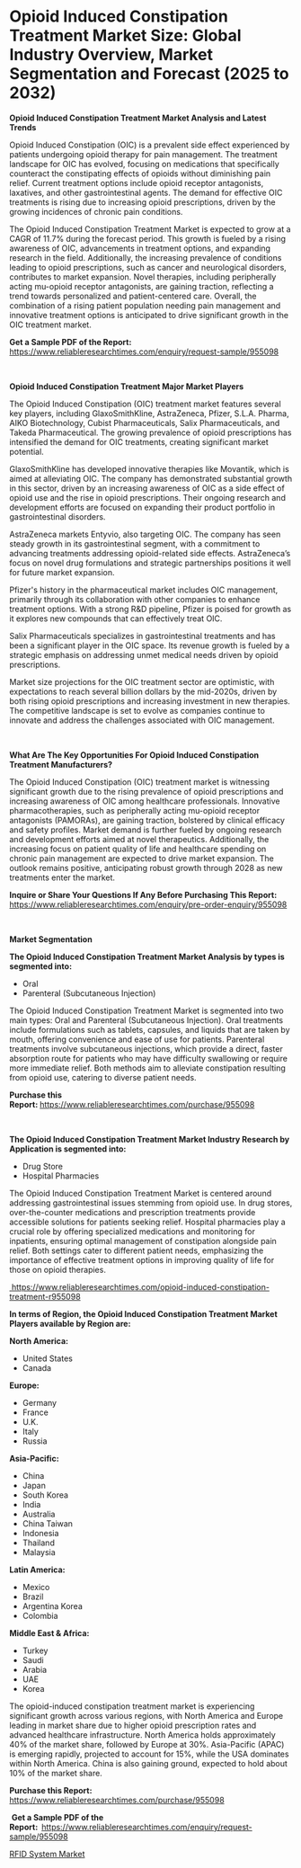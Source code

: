 <p><h1>Opioid Induced Constipation Treatment Market Size: Global Industry Overview, Market Segmentation and Forecast (2025 to 2032)</h1></p><p><strong>Opioid Induced Constipation Treatment Market Analysis and Latest Trends</strong></p>
<p><p>Opioid Induced Constipation (OIC) is a prevalent side effect experienced by patients undergoing opioid therapy for pain management. The treatment landscape for OIC has evolved, focusing on medications that specifically counteract the constipating effects of opioids without diminishing pain relief. Current treatment options include opioid receptor antagonists, laxatives, and other gastrointestinal agents. The demand for effective OIC treatments is rising due to increasing opioid prescriptions, driven by the growing incidences of chronic pain conditions.</p><p>The Opioid Induced Constipation Treatment Market is expected to grow at a CAGR of 11.7% during the forecast period. This growth is fueled by a rising awareness of OIC, advancements in treatment options, and expanding research in the field. Additionally, the increasing prevalence of conditions leading to opioid prescriptions, such as cancer and neurological disorders, contributes to market expansion. Novel therapies, including peripherally acting mu-opioid receptor antagonists, are gaining traction, reflecting a trend towards personalized and patient-centered care. Overall, the combination of a rising patient population needing pain management and innovative treatment options is anticipated to drive significant growth in the OIC treatment market.</p></p>
<p><strong>Get a Sample PDF of the Report:&nbsp;</strong> <a href="https://www.reliableresearchtimes.com/enquiry/request-sample/955098?utm_campaign=2237&utm_medium=2&utm_source=Github&utm_content=ia&utm_term=07032025&utm_id=opioid-induced-constipation-treatment">https://www.reliableresearchtimes.com/enquiry/request-sample/955098</a></p>
<p>&nbsp;</p>
<p><strong>Opioid Induced Constipation Treatment Major Market Players</strong></p>
<p><p>The Opioid Induced Constipation (OIC) treatment market features several key players, including GlaxoSmithKline, AstraZeneca, Pfizer, S.L.A. Pharma, AIKO Biotechnology, Cubist Pharmaceuticals, Salix Pharmaceuticals, and Takeda Pharmaceutical. The growing prevalence of opioid prescriptions has intensified the demand for OIC treatments, creating significant market potential.</p><p>GlaxoSmithKline has developed innovative therapies like Movantik, which is aimed at alleviating OIC. The company has demonstrated substantial growth in this sector, driven by an increasing awareness of OIC as a side effect of opioid use and the rise in opioid prescriptions. Their ongoing research and development efforts are focused on expanding their product portfolio in gastrointestinal disorders.</p><p>AstraZeneca markets Entyvio, also targeting OIC. The company has seen steady growth in its gastrointestinal segment, with a commitment to advancing treatments addressing opioid-related side effects. AstraZeneca’s focus on novel drug formulations and strategic partnerships positions it well for future market expansion.</p><p>Pfizer's history in the pharmaceutical market includes OIC management, primarily through its collaboration with other companies to enhance treatment options. With a strong R&D pipeline, Pfizer is poised for growth as it explores new compounds that can effectively treat OIC.</p><p>Salix Pharmaceuticals specializes in gastrointestinal treatments and has been a significant player in the OIC space. Its revenue growth is fueled by a strategic emphasis on addressing unmet medical needs driven by opioid prescriptions.</p><p>Market size projections for the OIC treatment sector are optimistic, with expectations to reach several billion dollars by the mid-2020s, driven by both rising opioid prescriptions and increasing investment in new therapies. The competitive landscape is set to evolve as companies continue to innovate and address the challenges associated with OIC management.</p></p>
<p>&nbsp;</p>
<p><strong>What Are The Key Opportunities For Opioid Induced Constipation Treatment Manufacturers?</strong></p>
<p><p>The Opioid Induced Constipation (OIC) treatment market is witnessing significant growth due to the rising prevalence of opioid prescriptions and increasing awareness of OIC among healthcare professionals. Innovative pharmacotherapies, such as peripherally acting mu-opioid receptor antagonists (PAMORAs), are gaining traction, bolstered by clinical efficacy and safety profiles. Market demand is further fueled by ongoing research and development efforts aimed at novel therapeutics. Additionally, the increasing focus on patient quality of life and healthcare spending on chronic pain management are expected to drive market expansion. The outlook remains positive, anticipating robust growth through 2028 as new treatments enter the market.</p></p>
<p><strong>Inquire or Share Your Questions If Any Before Purchasing This Report:</strong> <a href="https://www.reliableresearchtimes.com/enquiry/pre-order-enquiry/955098?utm_campaign=2237&utm_medium=2&utm_source=Github&utm_content=ia&utm_term=07032025&utm_id=opioid-induced-constipation-treatment">https://www.reliableresearchtimes.com/enquiry/pre-order-enquiry/955098</a></p>
<p>&nbsp;</p>
<p><strong>Market Segmentation</strong></p>
<p><strong>The Opioid Induced Constipation Treatment Market Analysis by types is segmented into:</strong></p>
<p><ul><li>Oral</li><li>Parenteral (Subcutaneous Injection)</li></ul></p>
<p><p>The Opioid Induced Constipation Treatment Market is segmented into two main types: Oral and Parenteral (Subcutaneous Injection). Oral treatments include formulations such as tablets, capsules, and liquids that are taken by mouth, offering convenience and ease of use for patients. Parenteral treatments involve subcutaneous injections, which provide a direct, faster absorption route for patients who may have difficulty swallowing or require more immediate relief. Both methods aim to alleviate constipation resulting from opioid use, catering to diverse patient needs.</p></p>
<p><strong>Purchase this Report:&nbsp;</strong><a href="https://www.reliableresearchtimes.com/purchase/955098?utm_campaign=2237&utm_medium=2&utm_source=Github&utm_content=ia&utm_term=07032025&utm_id=opioid-induced-constipation-treatment">https://www.reliableresearchtimes.com/purchase/955098</a></p>
<p>&nbsp;</p>
<p><strong>The Opioid Induced Constipation Treatment Market Industry Research by Application is segmented into:</strong></p>
<p><ul><li>Drug Store</li><li>Hospital Pharmacies</li></ul></p>
<p><p>The Opioid Induced Constipation Treatment Market is centered around addressing gastrointestinal issues stemming from opioid use. In drug stores, over-the-counter medications and prescription treatments provide accessible solutions for patients seeking relief. Hospital pharmacies play a crucial role by offering specialized medications and monitoring for inpatients, ensuring optimal management of constipation alongside pain relief. Both settings cater to different patient needs, emphasizing the importance of effective treatment options in improving quality of life for those on opioid therapies.</p></p>
<p><a href="https://www.reliableresearchtimes.com/opioid-induced-constipation-treatment-r955098?utm_campaign=2237&utm_medium=2&utm_source=Github&utm_content=ia&utm_term=07032025&utm_id=opioid-induced-constipation-treatment">&nbsp;https://www.reliableresearchtimes.com/opioid-induced-constipation-treatment-r955098</a></p>
<p><strong>In terms of Region, the Opioid Induced Constipation Treatment Market Players available by Region are:</strong></p>
<p>
    <p> <strong> North America: </strong>
        <ul>
            <li>United States</li>
            <li>Canada</li>
        </ul>
        </p> 
    <p> <strong> Europe: </strong>
        <ul>
            <li>Germany</li>
            <li>France</li>
            <li>U.K.</li>
            <li>Italy</li>
            <li>Russia</li>
        </ul>
        </p> 
    <p> <strong> Asia-Pacific: </strong>
        <ul>
            <li>China</li>
            <li>Japan</li>
            <li>South Korea</li>
            <li>India</li>
            <li>Australia</li>
            <li>China Taiwan</li>
            <li>Indonesia</li>
            <li>Thailand</li>
            <li>Malaysia</li>
        </ul>
        </p> 
    <p> <strong> Latin America: </strong>
        <ul>
            <li>Mexico</li>
            <li>Brazil</li>
            <li>Argentina Korea</li>
            <li>Colombia</li>
        </ul>
        </p> 
    <p> <strong> Middle East & Africa: </strong>
        <ul>
            <li>Turkey</li>
            <li>Saudi</li>
            <li>Arabia</li>
            <li>UAE</li>
            <li>Korea</li>
        </ul>
    </p>
    </p>
<p><p>The opioid-induced constipation treatment market is experiencing significant growth across various regions, with North America and Europe leading in market share due to higher opioid prescription rates and advanced healthcare infrastructure. North America holds approximately 40% of the market share, followed by Europe at 30%. Asia-Pacific (APAC) is emerging rapidly, projected to account for 15%, while the USA dominates within North America. China is also gaining ground, expected to hold about 10% of the market share.</p></p>
<p><strong>Purchase this Report: </strong><a href="https://www.reliableresearchtimes.com/purchase/955098?utm_campaign=2237&utm_medium=2&utm_source=Github&utm_content=ia&utm_term=07032025&utm_id=opioid-induced-constipation-treatment">https://www.reliableresearchtimes.com/purchase/955098</a></p>
<p>&nbsp;<strong>Get a Sample PDF of the Report:&nbsp;&nbsp;</strong><a href="https://www.reliableresearchtimes.com/enquiry/request-sample/955098?utm_campaign=2237&utm_medium=2&utm_source=Github&utm_content=ia&utm_term=07032025&utm_id=opioid-induced-constipation-treatment">https://www.reliableresearchtimes.com/enquiry/request-sample/955098</a></p>
<p><strong></strong></p>
<p><p><a href="https://github.com/mcfred89/Market-Research-Report-List-1/blob/main/rfid-system-market.md?utm_campaign=2237&utm_medium=2&utm_source=Github&utm_content=ia&utm_term=07032025&utm_id=opioid-induced-constipation-treatment">RFID System Market</a></p></p>